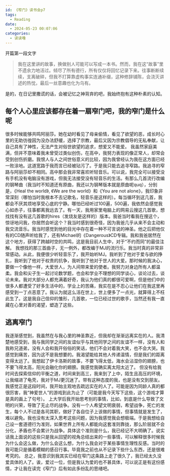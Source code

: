 ```yaml
---
id: 《窄门》读书会p7
tags:
  - Reading
date:
  - 2024-05-23 00:07:06
categories:
  - 读读噜
---
```

开篇第一段文字
> 我在这里讲的故事，换做别人可能可以写成一本书。然而，我在这“故事”里不遗余力地活过。倾尽了所有德行，所有仅仅将回忆记录下来。往事断断续续，支离破碎，但我不打算靠虚构事实连通补缀，这种修辞铺陈，会浇灭讲述的热忱，最后一丝意趣也化为乌有。

是的，在日记里撒谎的话，会被记忆之神背弃的吧，我始终抱有这种朴素的认知。

## 每个人心里应该都存在着一扇窄门吧，我的窄门是什么呢

很多时候能够共鸣阿丽莎。她在幼时看见了母亲偷情，看见了欲望的恶，成长时心里的无助彷徨因为没办法舒缓，选择了宗教，最后又因为宗教倡导的无私奉献，让自己具有了神性，无法产生对俗世欲望的追求，想爱又不能爱。
我虽然家庭美满，但并不意味着我未曾受过类似创伤，在高中，我努力表现的像正常人，却常会受到创伤折磨。我恨人与人之间世俗意义的比较，因为我曾经认为我在这方面已经一败涂地。这道宽路于我而言已经被玷污了。于是我只能去追寻窄路。我追寻的窄路与阿丽莎却不相同。高中那会我非常喜欢听轻音乐。可以说，我完全可以接受没有手机没有电脑没有游戏，但我无法接受没有轻音乐的生活。有那么几首流行改编的钢琴曲（我当时不知道还有原曲，我还以为钢琴版本就是原曲呢quq），分别是，《Heal the world》, 《We are the world》和《You are not alone》，我印象非常深刻（哪怕当时我根本不去记歌名，轻音乐是这样的）。每当循环到这几首，我都会不厌其烦地享受心底的宁静。哪怕已经听过100遍，500遍，我依然会感觉我心如赤子，往事都离我远去了。有一天，我用家里电脑上的网易云搜这几首歌，想找找有没有这几首歌的hires（发烧友是这样的）版本。我爸当时看我在搜这个，惊讶地问我，你居然会听这个？我当时感到很奇怪，因为我爸几乎从来不会主动和我交流音乐。我当时感觉到他的目光中存在着一种不可言说的神圣。他之后把他仅有的CD随声听给我了，还有Michael的《Dangerous》CD专辑。我和我爸居然在这个地方，获得了跨越时空的共鸣，这是我目前人生中，对于“不约而同”的最佳注解。
我想找的那三首曲子，无一例外，都改编于MJ的流行乐。我当时真的非常非常感动。从此，我便很少听轻音乐了，我开始听MJ。我听到了他对于爱与欲的挣扎，我听到了他对于权贵的抗争，我听到了他对于世人的大爱。那时候的我决心，要做一个像他一样，大爱世人，为人间带来爱的使者。我努力对身边所有人都温柔。我会和尖子生一起讨论数学题，也会和学业不理想的同学谈心，谈论过去，谈论未来。我对大部分人都充满着好奇，我认为他们真的都很可爱啊，但是他们中的很多人都遭受了好多生活中的，学业上的苦痛，我实在是不忍心让他们在我这里再感受到一丁点恶意了。我认为就这么活在世上，世上便多了一点光，就算得上不枉此生了。这是我自己信仰的雏形，几首歌，一位已经过世的歌手，当然还有我一直藏在心里对善的渴望，塑造了这些。

## 逃离窄门
我逐渐感觉到，我虽然在与我心里的神圣靠近，但我却在渐渐远离实在的人。我清楚地感受到，我与我同学之间的友谊似乎与其他同学之间的友谊不一样，没有人和我称兄道弟，没有人会和我开俗俗的笑话，他们不会对着我大笑，也不会大哭。我感觉到痛苦，因为这不是我想要的。我渴望能给其他人传递温情，但是我们的距离变得太远了。我想起了伊卡洛斯的故事，不要飞得太低，海水会沾湿你的翅膀，也不要飞得太高，阳光会融化你的翅膀。我感觉我确实离太阳太近了。
但没有给我时间去探索信仰的平衡之道，时间来到高三，我来到了上中，陌生且高压的环境，让我缩进了龟壳，我对于MJ更沉迷了。带有这种态度的我，也是没有交到朋友。我感觉正是这段时间，我开始主观地去疏远实在的人了。可能是因为同龄人真的都很厉害，我“神爱世人”的游戏到此为止了（可能是我今天写下这些，这个游戏才算是真的画上了句号）。
上大学后我开始思考别的事情，比如，到底是什么导致了文明的兴荣，导致了无止尽的战争。没有一个人希望文明衰弱，希望战争，死亡的发生，每个人不过是各司其职，做好了各自位子上该做的事情，但事情就是发生了，难以避免。我也没有太深入思考这些问题，因为我感觉我会想极端。于是我想给自己设一套道德行为准则，如果世界上所有人都能向这套准则靠拢，那么阶层就不会分化，矛盾也不会累计为战争。具体这个准则是什么，我已经记不大明确了。说实话我上面说的这些只是我从回望的视角总结出来的一些事情，可以解释很多时候我为什么会这么做，为什么会这么想，为什么我会对于某些事情生理性反感。当时的我可能只是循着模糊的感召行事。毕竟我之前也从不记录下些什么东西，还是很难考究的。
总之，我意识到我其实已经在窄门这条路上走了很久了，我已经太久没爱具体的人了。诶，爱过一位，但是我认为爱的也不甚具体，可以说正是有这份感情，才让我在读完《窄门》后有如此多纷乱的思绪吧。












